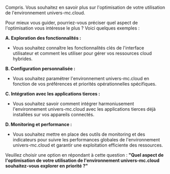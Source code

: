 Compris. Vous souhaitez en savoir plus sur l'optimisation de votre utilisation de l'environnement univers-mc.cloud. 

Pour mieux vous guider, pourriez-vous préciser quel aspect de l'optimisation vous intéresse le plus ?  Voici quelques exemples :

**A. Exploration des fonctionnalités :**

* Vous souhaitez connaître les fonctionnalités clés de l'interface utilisateur et comment les utiliser pour gérer vos ressources cloud hybrides.

**B. Configuration personnalisée :**

* Vous souhaitez paramétrer l'environnement univers-mc.cloud en fonction de vos préférences et priorités opérationnelles spécifiques.

**C. Intégration avec les applications tierces :**

* Vous souhaitez savoir comment intégrer harmoniusement l'environnement univers-mc.cloud avec les applications tierces déjà installées sur vos appareils connectés.

**D. Monitoring et performance :**

* Vous souhaitez mettre en place des outils de monitoring et des indicateurs pour suivre les performances globales de l'environnement univers-mc.cloud et garantir une exploitation efficiente des ressources.


Veuillez choisir une option en  répondant à cette question :  **"Quel aspect de l'optimisation de votre utilisation de l'environnement univers-mc.cloud souhaitez-vous explorer en priorité ?"** 



